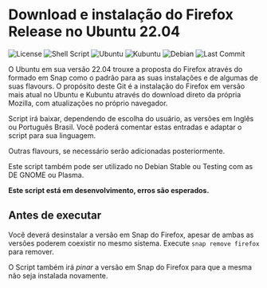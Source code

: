 # Download e instalação do Firefox Release no Ubuntu 22.04

![License](https://img.shields.io/badge/License-GPLv3-blue.svg?style=for-the-badge)
![Shell Script](https://img.shields.io/badge/Shell_Script-121011?style=for-the-badge&logo=gnu-bash&logoColor=white)
![Ubuntu](https://img.shields.io/badge/Ubuntu-E95420?style=for-the-badge&logo=ubuntu&logoColor=white) 
![Kubuntu](https://img.shields.io/badge/-KUbuntu-%230079C1?style=for-the-badge&logo=kubuntu&logoColor=white)
![Debian](https://img.shields.io/badge/Debian-A81D33?style=for-the-badge&logo=debian&logoColor=white)
![Last Commit](https://img.shields.io/github/last-commit/ciro-mota/firefox-desnap?style=for-the-badge)

O Ubuntu em sua versão 22.04 trouxe a proposta do Firefox através do formado em Snap como o padrão para as suas instalações e de algumas de suas flavours. O propósito deste Git é a instalação do Firefox em versão mais atual no Ubuntu e Kubuntu através do download direto da própria Mozilla, com atualizações no próprio navegador.

Script irá baixar, dependendo de escolha do usuário, as versões em Inglês ou Português Brasil. Você poderá comentar estas entradas e adaptar o script para sua linguagem.

Outras flavours, se necessário serão adicionadas posteriormente.

Este script também pode ser utilizado no Debian Stable ou Testing com as DE GNOME ou Plasma.

**Este script está em desenvolvimento, erros são esperados.**

## Antes de executar

Você deverá desinstalar a versão em Snap do Firefox, apesar de ambas as versões poderem coexistir no mesmo sistema. Execute `snap remove firefox` para remover.

O Script também irá _pinar_ a versão em Snap do Firefox para que a mesma não seja instalada novamente.